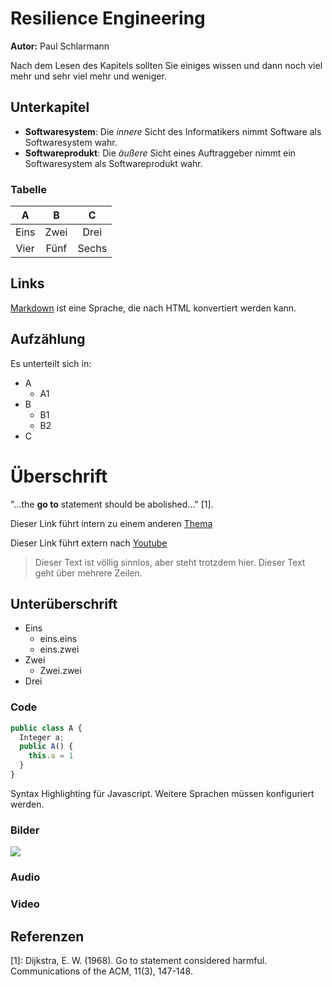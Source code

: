 # Resilience Engineering

**Autor:** Paul Schlarmann

Nach dem Lesen des Kapitels sollten Sie einiges wissen und dann noch viel mehr und sehr viel mehr und weniger.

## Unterkapitel

* **Softwaresystem**:
  Die *innere* Sicht des Informatikers nimmt Software als Softwaresystem wahr.
* **Softwareprodukt**: Die *äußere* Sicht eines Auftraggeber nimmt ein Softwaresystem als Softwareprodukt wahr. 

### Tabelle

| A          |     B       |           C               | 
|:----------:|:-----------:|:-------------------------:|
| Eins | Zwei | Drei |
| Vier | Fünf | Sechs |

## Links

[Markdown] ist eine Sprache, die nach HTML konvertiert werden kann. 

[Markdown]: http://daringfireball.net/projects/markdown/

## Aufzählung

Es unterteilt sich in:

* A
  * A1
* B
  * B1
  * B2
* C


# Überschrift

"...the **go to** statement should be abolished..." [1].

Dieser Link führt intern zu einem anderen [Thema](qualitaet/README)

Dieser Link führt extern nach [Youtube](https://www.youtube.com/)

> Dieser Text ist völlig sinnlos, aber steht trotzdem hier. Dieser Text geht über mehrere Zeilen.

## Unterüberschrift

* Eins
  * eins.eins
  * eins.zwei
* Zwei
  * Zwei.zwei
* Drei

### Code

```javascript
public class A {
  Integer a;
  public A() {
    this.a = 1
  }
}
```

Syntax Highlighting für Javascript. Weitere Sprachen müssen konfiguriert werden.

### Bilder

![](media/image.jpg)

### Audio

[](media/sample.mp3 ':include')

### Video

[](media/sample.mp4 ':include')

## Referenzen

[1]: Dijkstra, E. W. (1968). Go to statement considered harmful. 
Communications of the ACM, 11(3), 147-148.
